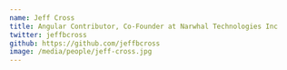 ```yaml
---
name: Jeff Cross
title: Angular Contributor, Co-Founder at Narwhal Technologies Inc
twitter: jeffbcross
github: https://github.com/jeffbcross
image: /media/people/jeff-cross.jpg
---
```

